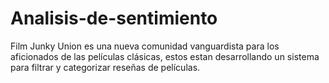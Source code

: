 # Analisis-de-sentimiento
Film Junky Union es una nueva comunidad vanguardista para los aficionados de las películas clásicas, estos estan desarrollando un sistema para filtrar y categorizar reseñas de películas.
